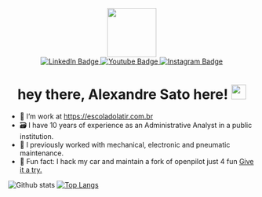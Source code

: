 <div id="header" align="center">
  <img src="https://media.giphy.com/media/M9gbBd9nbDrOTu1Mqx/giphy.gif" width="100"/>
</div>
<div id="badges" align="center"> 
  <!--
  <img src="https://img.shields.io/badge/Twitter-blue?style=for-the-badge&logo=twitter&logoColor=white" alt="Twitter Badge"/>
  -->
  <a href="https://www.linkedin.com/in/alexandre-sato-025a7013b/">
    <img src="https://img.shields.io/badge/LinkedIn-blue?style=for-the-badge&logo=linkedin&logoColor=white" alt="LinkedIn Badge"/>
  </a>
  <a href="https://www.youtube.com/@comma_ai.brasil">
    <img src="https://img.shields.io/badge/YouTube-red?style=for-the-badge&logo=youtube&logoColor=white" alt="Youtube Badge"/>
  </a>
  <a href="https://www.instagram.com/alexandresatobmx/">  
    <img src="https://img.shields.io/badge/Instagram-blue?style=for-the-badge&logo=instagram&logoColor=white" alt="Instagram Badge"/>
  </a>  
  <br><img src="https://komarev.com/ghpvc/?username=alexandresato&style=flat-square&color=blue" alt=""/>
  <h1>
    hey there, Alexandre Sato here!
    <img src="https://media.giphy.com/media/hvRJCLFzcasrR4ia7z/giphy.gif" width="30px"/>
  </h1>
</div>


- 🐶 I’m work at https://escoladolatir.com.br
- 🗃️ I have 10 years of experience as an Administrative Analyst in a public institution.
- 🔧 I previously worked with mechanical, electronic and pneumatic maintenance.
- 🚗 Fun fact: I hack my car and maintain a fork of openpilot just 4 fun [Give it a try.](https://github.com/alexandresato/openpilot/tree/personal3)

![Github stats](https://github-readme-stats.vercel.app/api?username=alexandresato&theme=highcontrast&show_icons=true&count_private=true)
[![Top Langs](https://github-readme-stats.vercel.app/api/top-langs/?username=alexandresato&layout=compact&theme=vision-friendly-dark)](https://github.com/anuraghazra/github-readme-stats)
